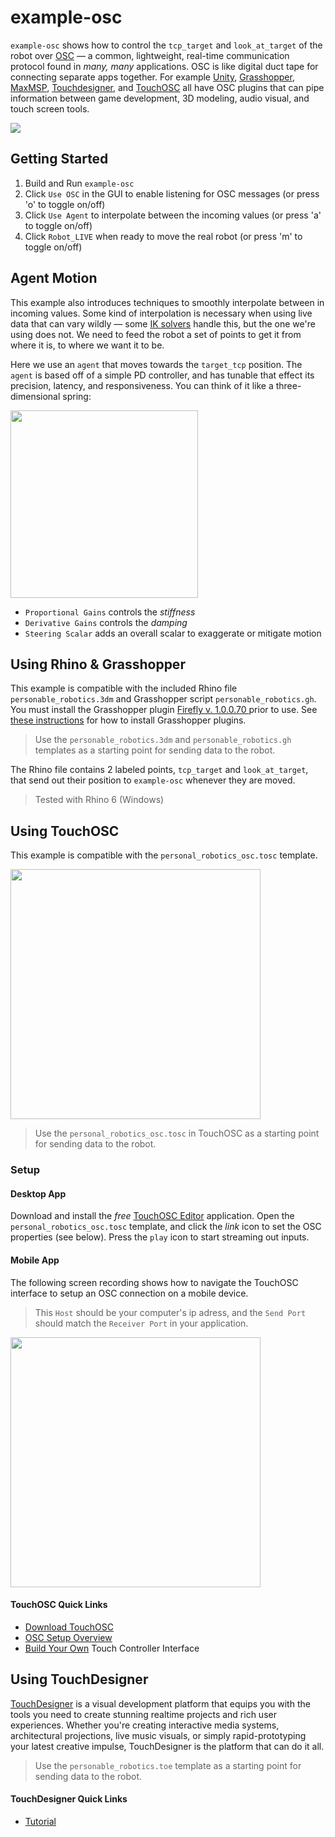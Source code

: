 # example-osc

`example-osc` shows how to control the `tcp_target` and `look_at_target` of the robot over [OSC](https://ccrma.stanford.edu/groups/osc/index.html) — a common, lightweight, real-time communication protocol found in _many, many_ applications. OSC is like digital duct tape for connecting separate apps together. For example [Unity](https://thomasfredericks.github.io/UnityOSC/), [Grasshopper](https://www.food4rhino.com/en/app/firefly), [MaxMSP](https://opensoundcontrol.stanford.edu/implementations/OpenSoundControl-for-MaxMSP.html), [Touchdesigner](https://docs.derivative.ca/OSC_In_CHOP), and [TouchOSC](https://hexler.net/touchosc) all have OSC plugins that can pipe information between game development, 3D modeling, audio visual, and touch screen tools.

![](https://github.com/madelinegannon/personable_robotics/blob/main/assets/example-osc.gif)

## Getting Started

1. Build and Run `example-osc`
2. Click `Use OSC` in the GUI to enable listening for OSC messages (or press 'o' to toggle on/off)
3. Click `Use Agent` to interpolate between the incoming values (or press 'a' to toggle on/off)
4. Click `Robot_LIVE` when ready to move the real robot (or press 'm' to toggle on/off)

## Agent Motion

This example also introduces techniques to smoothly interpolate between in incoming values. Some kind of interpolation is necessary when using live data that can vary wildly — some [IK solvers](https://en.wikipedia.org/wiki/Inverse_kinematics) handle this, but the one we're using does not. We need to feed the robot a set of points to get it from where it is, to where we want it to be.

Here we use an `agent` that moves towards the `target_tcp` position. The `agent` is based off of a simple PD controller, and has tunable that effect its precision, latency, and responsiveness. You can think of it like a three-dimensional spring:

<img src="https://github.com/madelinegannon/personable_robotics/blob/main/assets/agent_controller_gui.png" width="300">

- `Proportional Gains` controls the _stiffness_
- `Derivative Gains` controls the _damping_
- `Steering Scalar` adds an overall scalar to exaggerate or mitigate motion

## Using Rhino & Grasshopper

This example is compatible with the included Rhino file `personable_robotics.3dm` and Grasshopper script `personable_robotics.gh`.  You must install the Grasshopper plugin [Firefly v. 1.0.0.70 ](https://www.food4rhino.com/en/app/firefly) prior to use. See [these instructions](https://www.food4rhino.com/en/faq#users-install-grasshopper-plugin) for how to install Grasshopper plugins.

> Use the `personable_robotics.3dm` and `personable_robotics.gh` templates as a starting point for sending data to the robot.

The Rhino file contains 2 labeled points, `tcp_target` and `look_at_target`, that send out their position to `example-osc` whenever they are moved.  

> Tested with Rhino 6 (Windows)

## Using TouchOSC

This example is compatible with the `personal_robotics_osc.tosc` template.

<img src="https://github.com/madelinegannon/personable_robotics/blob/main/assets/touch_osc_template.png" width="400">

> Use the `personal_robotics_osc.tosc` in TouchOSC as a starting point for sending data to the robot.

### Setup

#### Desktop App

Download and install the _free_ [TouchOSC Editor](https://hexler.net/touchosc#get) application. Open the `personal_robotics_osc.tosc` template, and click the _link_ icon to set the OSC properties (see below). Press the `play` icon to start streaming out inputs.

#### Mobile App

The following screen recording shows how to navigate the TouchOSC interface to setup an OSC connection on a mobile device. 

> This `Host` should be your computer's ip adress, and the `Send Port` should match the `Receiver Port` in your application.

<img src="https://github.com/madelinegannon/personable_robotics/blob/main/assets/touch_osc_multixy_pad.gif" width="400">

#### TouchOSC Quick Links

- [Download TouchOSC](https://hexler.net/touchosc#get)
- [OSC Setup Overview](https://hexler.net/touchosc/manual/getting-started-osc)
- [Build Your Own](https://hexler.net/touchosc/manual/editor) Touch Controller Interface


## Using TouchDesigner

[TouchDesigner](https://derivative.ca/feature/application-building) is a visual development platform that equips you with the tools you need to create stunning realtime projects and rich user experiences. Whether you're creating interactive media systems, architectural projections, live music visuals, or simply rapid-prototyping your latest creative impulse, TouchDesigner is the platform that can do it all.

> Use the `personable_robotics.toe` template as a starting point for sending data to the robot.

#### TouchDesigner Quick Links

- [Tutorial](https://youtu.be/AcqC5rRmu3M)



